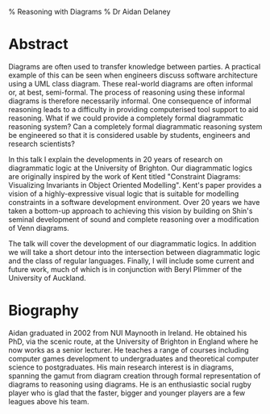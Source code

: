 % Reasoning with Diagrams
% Dr Aidan Delaney

# Abstract #

Diagrams are often used to transfer knowledge between parties.  A practical example of this can be seen when engineers discuss software architecture using a UML class diagram.  These real-world diagrams are often informal or, at best, semi-formal.  The process of reasoning using these informal diagrams is therefore necessarily informal.  One consequence of informal reasoning leads to a difficulty in providing computerised tool support to aid reasoning.   What if we could provide a completely formal diagrammatic reasoning system?  Can a completely formal diagrammatic reasoning system be engineered so that it is considered usable by students, engineers and research scientists?

In this talk I explain the developments in 20 years of research on diagrammatic logic at the University of Brighton.  Our diagrammatic logics are originally inspired by the work of Kent titled "Constraint Diagrams: Visualizing Invariants in Object Oriented Modelling".  Kent's paper provides a vision of a highly-expressive visual logic that is suitable for modelling constraints in a software development environment.  Over 20 years we have taken a bottom-up approach to achieving this vision by building on Shin's seminal development of sound and complete reasoning over a modification of Venn diagrams.

The talk will cover the development of our diagrammatic logics.  In addition we will take a short detour into the intersection between diagrammatic logic and the class of regular languages.  Finally, I will include some current and future work, much of which is in conjunction with Beryl Plimmer of the University of Auckland.

# Biography #

Aidan graduated in 2002 from NUI Maynooth in Ireland. He obtained his PhD, via the scenic route, at the University of Brighton in England where he now works as a senior lecturer. He teaches a range of courses including computer games development to undergraduates and theoretical computer science to postgraduates. His main research interest is in diagrams, spanning the gamut from diagram creation through formal representation of diagrams to reasoning using diagrams.  He is an enthusiastic social rugby player who is glad that the faster, bigger and younger players are a few leagues above his team.
